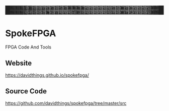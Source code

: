 
![](/docs/assets/images/spokefpga_banner_thin.png)

# SpokeFPGA

FPGA Code And Tools

## Website

https://davidthings.github.io/spokefpga/

## Source Code

https://github.com/davidthings/spokefpga/tree/master/src

